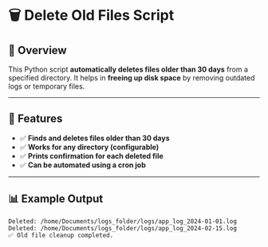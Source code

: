 # 🗑️ Delete Old Files Script  

## 📌 Overview  
This Python script **automatically deletes files older than 30 days** from a specified directory. It helps in **freeing up disk space** by removing outdated logs or temporary files.

---

## 🚀 Features  
- ✅ **Finds and deletes files older than 30 days**  
- ✅ **Works for any directory (configurable)**  
- ✅ **Prints confirmation for each deleted file**  
- ✅ **Can be automated using a cron job**  

---

## 📊 Example Output 
```
Deleted: /home/Documents/logs_folder/logs/app_log_2024-01-01.log
Deleted: /home/Documents/logs_folder/logs/app_log_2024-02-15.log
✅ Old file cleanup completed.
```